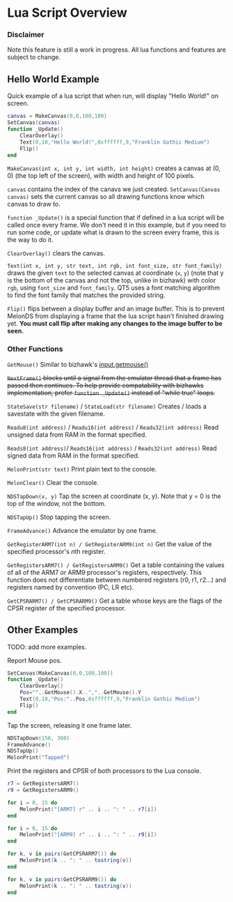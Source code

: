 # Lua Script Overview
### Disclaimer 
Note this feature is still a work in progress. All lua functions and features are subject to change.
## Hello World Example
Quick example of a lua script that when run, will display "Hello World!" on screen.

```Lua
canvas = MakeCanvas(0,0,100,100)
SetCanvas(canvas)
function _Update()
    ClearOverlay()
    Text(0,10,"Hello World!",0xffffff,9,"Franklin Gothic Medium")
    Flip()
end
```
`MakeCanvas(int x, int y, int width, int height)` creates a canvas at (0, 0) (the top left of the screen), with width and height of 100 pixels.

`canvas` contains the index of the canavs we just created. `SetCanvas(Canvas canvas)` sets the current canvas so all drawing functions know which canvas to draw to.

`function _Update()` is a special function that if defined in a lua script will be called once every frame. We don't need it in this example, but if you need to run some code, or update what is drawn to the screen every frame, this is the way to do it.

`ClearOverlay()` clears the canvas.

`Text(int x, int y, str text, int rgb, int font_size, str font_family)` draws the given `text` to the selected canvas at coordinate (`x`, `y`) (note that y is the bottom of the canvas and not the top, unlike in bizhawk) with color `rgb`, using `font_size` and `font_family`. QT5 uses a font matching algorithm to find the font family that matches the provided string.

`Flip()` flips between a display buffer and an image buffer. This is to prevent MelonDS from displaying a frame that the lua script hasn't finished drawing yet. **You must call flip after making any changes to the image buffer to be seen.**

### Other Functions

`GetMouse()` Similar to bizhawk's [input.getmouse()](https://tasvideos.org/Bizhawk/LuaFunctions)

~~`NextFrame()` blocks until a signal from the emulator thread that a frame has passed then continues. To help provide compatability with bizhawks implementation, prefer `function _Update()` instead of "while true" loops.~~

`StateSave(str filename)` / `StateLoad(str filename)` Creates / loads a savestate with the given filename.

`Readu8(int address)` / `Readu16(int address)` / `Readu32(int address)` Read unsigned data from RAM in the format specified.

`Reads8(int address)`/ `Reads16(int address)` / `Reads32(int address)` Read signed data from RAM in the format specified.

`MelonPrint(str text)` Print plain text to the console.

`MelonClear()` Clear the console.

`NDSTapDown(x, y)` Tap the screen at coordinate (x, y). Note that y = 0 is the top of the window, not the bottom.

`NDSTapUp()` Stop tapping the screen.

`FrameAdvance()` Advance the emulator by one frame.

`GetRegisterARM7(int n) / GetRegisterARM9(int n)` Get the value of the specified processor's *n*th register.

`GetRegistersARM7() / GetRegistersARM9()` Get a table containing the values of all of the ARM7 or ARM9 processor's registers, respectively. This function does not differentiate between numbered registers (r0, r1, r2...) and registers named by convention (PC, LR etc).

`GetCPSRARM7() / GetCPSRARM9()` Get a table whose keys are the flags of the CPSR register of the specified processor.

## Other Examples

TODO: add more examples.

Report Mouse pos.
```Lua
SetCanvas(MakeCanvas(0,0,100,100))
function _Update()
    ClearOverlay()
    Pos=""..GetMouse().X..","..GetMouse().Y
    Text(0,10,"Pos:"..Pos,0xffffff,9,"Franklin Gothic Medium")
    Flip()
end
```

Tap the screen, releasing it one frame later.

```Lua
NDSTapDown(150, 300)
FrameAdvance()
NDSTapUp()
MelonPrint("Tapped")
```

Print the registers and CPSR of both processors to the Lua console.
```Lua
r7 = GetRegistersARM7()
r9 = GetRegistersARM9()

for i = 0, 15 do
    MelonPrint("[ARM7] r" .. i .. ": " .. r7[i])
end

for i = 0, 15 do
    MelonPrint("[ARM9] r" .. i .. ": " .. r9[i])
end

for k, v in pairs(GetCPSRARM7()) do
    MelonPrint(k .. ": " .. tostring(v))
end

for k, v in pairs(GetCPSRARM9()) do
    MelonPrint(k .. ": " .. tostring(v))
end
```
